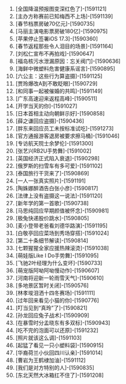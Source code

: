 
1. [全国降温预报图变深红色了]-[1591121]
1. [主办方称赛前已知梅西不上场]-[1591139]
1. [春节档票房破70亿元]-[1590735]
1. [马丽主演电影票房破180亿]-[1590975]
1. [苹果停止签署iOS 17.3]-[1590360]
1. [春节返程那些令人泪目的场景]-[1591164]
1. [刘松仁宣布不再拍戏]-[1590647]
1. [福岛核污水泄漏原因：忘关阀门]-[1590636]
1. [海鲜中微塑料危害健康系谣言]-[1590895]
1. [六公主：这些行为算盗摄]-[1591125]
1. [贾玲爆改A到不敢眨眼]-[1590729]
1. [和同事一起被催婚的共鸣]-[1591149]
1. [广东高速迎来返程高峰]-[1590511]
1. [开学当天的你]-[1591027]
1. [日本首相主动向朝鲜示好]-[1590858]
1. [薛之谦回应盗摄]-[1590436]
1. [胖东来回应员工未按标准试吃]-[1591273]
1. [官方通报游客退房被要求擦马桶]-[1591046]
1. [专访航天院士余梦伦]-[1591300]
1. [张艺兴RB2U手势舞]-[1591002]
1. [英国经济正式陷入衰退]-[1590298]
1. [俄罗斯的扫雪车有多可爱]-[1591102]
1. [泰国旅行干货来了]-[1590869]
1. [一人一张真实照片]-[1591191]
1. [陶姝娜醉酒告白张小彦]-[1590817]
1. [法律上没有盗摄这一说法]-[1591120]
1. [新年学的第一首歌]-[1590738]
1. [马思纯回应早期颜值被怀念]-[1590981]
1. [极兔快递股价跳水]-[1590805]
1. [麦小登带老爸看刘德华路演]-[1591195]
1. [白敬亭回应菜场到秀场穿搭]-[1591024]
1. [第二十条细节解读]-[1590814]
1. [七颗猩猩全家应援热辣滚烫]-[1591038]
1. [萌娃版Like I Do手势舞]-[1591095]
1. [飞驰2叶经理为什么变坏]-[1590733]
1. [萌宠版阿呦阿呦慢动作]-[1590607]
1. [河南将迎新一轮雨雪天气]-[1590610]
1. [多地景区暂时关闭]-[1590576]
1. [林孝埈泪洒十四冬赛场]-[1591111]
1. [过年回来看见小猫的你]-[1590776]
1. [叮当见到“真玲”了]-[1590821]
1. [孙龙回应兔子战术]-[1590909]
1. [在暴雪时分孟晓东有多双标]-[1590943]
1. [吃不完的泡面可以还原]-[1591232]
1. [照片就该这么调]-[1591103]
1. [起猛了看见一只小塑料袋]-[1590915]
1. [华裔荷兰小伙回四川认亲]-[1591014]
1. [曹岩为王鹤棣加油]-[1591112]
1. [我们是对方特别的人]-[1590835]
1. [东北天然大冰箱扛不住了]-[1591208]